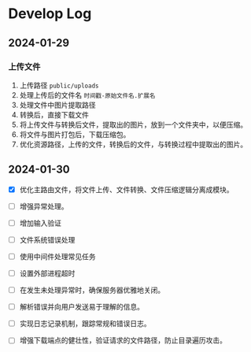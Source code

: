 # Develop Log

## 2024-01-29

### 上传文件

1. 上传路径 `public/uploads` 
2. 处理上传后的文件名 `时间戳-原始文件名.扩展名`
3. 处理文件中图片提取路径
4. 转换后，直接下载文件
5. 将上传文件与转换后文件，提取出的图片，放到一个文件夹中，以便压缩。
6. 将文件与图片打包后，下载压缩包。
7. 优化资源路径，上传的文件，转换后的文件，与转换过程中提取出的图片。



## 2024-01-30

- [x] 优化主路由文件，将文件上传、文件转换、文件压缩逻辑分离成模块。
- [ ] 增强异常处理。
- [ ] 增加输入验证
- [ ] 文件系统错误处理
- [ ] 使用中间件处理常见任务
- [ ] 设置外部进程超时
- [ ] 在发生未处理异常时，确保服务器优雅地关闭。
- [ ] 解析错误并向用户发送易于理解的信息。
- [ ] 实现日志记录机制，跟踪常规和错误日志。
- [ ] 增强下载端点的健壮性，验证请求的文件路径，防止目录遍历攻击。

